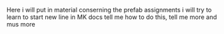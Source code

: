 Here i will put in material conserning the prefab assignments
i will try to learn to start new line in MK docs
tell me how to do this,
tell me more and mus more

